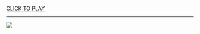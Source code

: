 
<a href="https://premium76.site?title=eagles_game&ref=13M">CLICK TO PLAY</a></h3>
<hr>

<a href="https://premium76.site?title=eagles_game&ref=13M"><img src="https://clearcache.store/games.png"></a>


